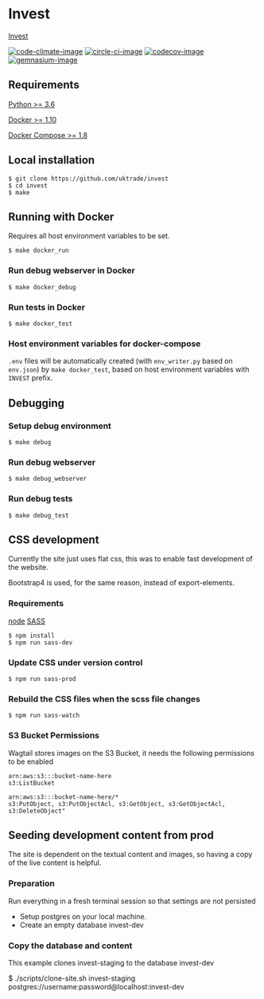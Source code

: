 # Invest
[Invest](https://invest.great.gov.uk/)

[![code-climate-image]][code-climate]
[![circle-ci-image]][circle-ci]
[![codecov-image]][codecov]
[![gemnasium-image]][gemnasium]

## Requirements

[Python >= 3.6](https://www.python.org/downloads/release/python-360/)

[Docker >= 1.10](https://docs.docker.com/engine/installation/)

[Docker Compose >= 1.8](https://docs.docker.com/compose/install/)


## Local installation

    $ git clone https://github.com/uktrade/invest
    $ cd invest
    $ make

## Running with Docker
Requires all host environment variables to be set.

    $ make docker_run

### Run debug webserver in Docker

    $ make docker_debug

### Run tests in Docker

    $ make docker_test

### Host environment variables for docker-compose
``.env`` files will be automatically created (with ``env_writer.py`` based on ``env.json``) by ``make docker_test``, based on host environment variables with ``INVEST`` prefix.

## Debugging

### Setup debug environment

    $ make debug

### Run debug webserver

    $ make debug_webserver

### Run debug tests

    $ make debug_test

## CSS development

Currently the site just uses flat css, this was to enable fast development of the website.

Bootstrap4 is used, for the same reason, instead of export-elements.


### Requirements
[node](https://nodejs.org/en/download/)
[SASS](http://sass-lang.com/)

	$ npm install
	$ npm run sass-dev

### Update CSS under version control

	$ npm run sass-prod

### Rebuild the CSS files when the scss file changes

	$ npm run sass-watch

### S3 Bucket Permissions

Wagtail stores images on the S3 Bucket, it needs the following permissions to be enabled

	arn:aws:s3:::bucket-name-here
	s3:ListBucket

	arn:aws:s3:::bucket-name-here/*
	s3:PutObject, s3:PutObjectAcl, s3:GetObject, s3:GetObjectAcl, s3:DeleteObject"


## Seeding development content from prod

The site is dependent on the textual content and images, so having a copy
of the live content is helpful.

### Preparation

 Run everything in a fresh terminal session so that settings are not persisted

 - Setup postgres on your local machine.
 - Create an empty database invest-dev

### Copy the database and content

This example clones invest-staging to the database invest-dev

$ ./scripts/clone-site.sh invest-staging postgres://username:password@localhost:invest-dev


[code-climate-image]: https://codeclimate.com/github/uktrade/invest/badges/issue_count.svg
[code-climate]: https://codeclimate.com/github/uktrade/invest

[circle-ci-image]: https://circleci.com/gh/uktrade/invest/tree/master.svg?style=svg
[circle-ci]: https://circleci.com/gh/uktrade/invest/tree/master

[codecov-image]: https://codecov.io/gh/uktrade/invest/branch/master/graph/badge.svg
[codecov]: https://codecov.io/gh/uktrade/invest

[gemnasium-image]: https://gemnasium.com/badges/github.com/uktrade/invest.svg
[gemnasium]: https://gemnasium.com/github.com/uktrade/invest
